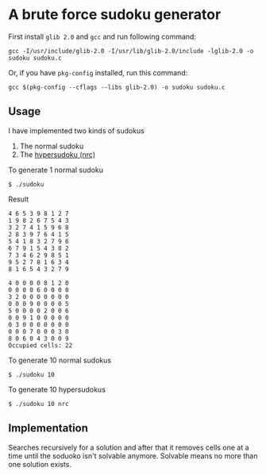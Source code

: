 # A brute force sudoku generator
First install `glib 2.0` and `gcc` and run following command:

    gcc -I/usr/include/glib-2.0 -I/usr/lib/glib-2.0/include -lglib-2.0 -o sudoku sudoku.c
    
Or, if you have `pkg-config` installed, run this command:
    
    gcc $(pkg-config --cflags --libs glib-2.0) -o sudoku sudoku.c
   
## Usage
I have implemented two kinds of sudokus

1. The normal sudoku
2. The [hypersudoku (nrc)](https://en.wikipedia.org/wiki/Sudoku#Hypersudoku)

To generate 1 normal sudoku

    $ ./sudoku
    
Result

    4 6 5 3 9 8 1 2 7
    1 9 8 2 6 7 5 4 3
    3 2 7 4 1 5 9 6 8
    2 8 3 9 7 6 4 1 5
    5 4 1 8 3 2 7 9 6
    6 7 9 1 5 4 3 8 2
    7 3 4 6 2 9 8 5 1
    9 5 2 7 8 1 6 3 4
    8 1 6 5 4 3 2 7 9
    
    4 0 0 0 0 8 1 2 0
    0 0 0 0 6 0 0 0 0
    3 2 0 0 0 0 0 0 0
    0 0 0 9 0 0 0 0 5
    5 0 0 0 0 2 0 0 6
    0 0 9 1 0 0 0 0 0
    0 3 0 0 0 0 0 0 0
    0 0 0 7 0 0 0 3 0
    8 0 6 0 4 3 0 0 9
    Occupied cells: 22
    
To generate 10 normal sudokus

    $ ./sudoku 10
    
To generate 10 hypersudokus

    $ ./sudoku 10 nrc
    
## Implementation
Searches recursively for a solution and after that it removes cells one at a time until the soduoko isn't solvable
anymore. Solvable means no more than one solution exists. 